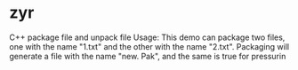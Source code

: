 # zyr
C++ package file and unpack file
Usage:
This demo can package two files, one with the name "1.txt" and the other with the name "2.txt". Packaging will generate a file with the name "new. Pak", and the same is true for pressurin
